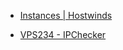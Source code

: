 - [Instances | Hostwinds](https://clients.hostwinds.com/cloud/instance_details.php?serviceid=744389&userid=581689&loc=ips)

- [VPS234 - IPChecker](https://www.vps234.com/ipchecker/)

